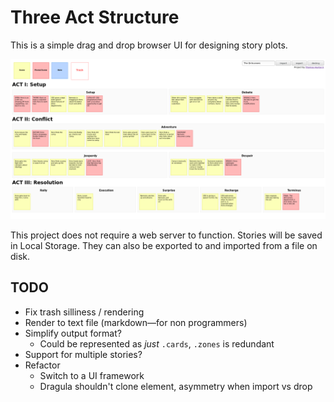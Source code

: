 # Three Act Structure

This is a simple drag and drop browser UI for designing story plots.

![Screenshot](./screenshot.png)

This project does not require a web server to function. Stories will be saved in Local Storage. They can also be exported to and imported from a file on disk.

## TODO

- Fix trash silliness / rendering
- Render to text file (markdown—for non programmers)
- Simplify output format?
  - Could be represented as _just_ `.cards`, `.zones` is redundant
- Support for multiple stories?
- Refactor
  - Switch to a UI framework
  - Dragula shouldn't clone element, asymmetry when import vs drop

